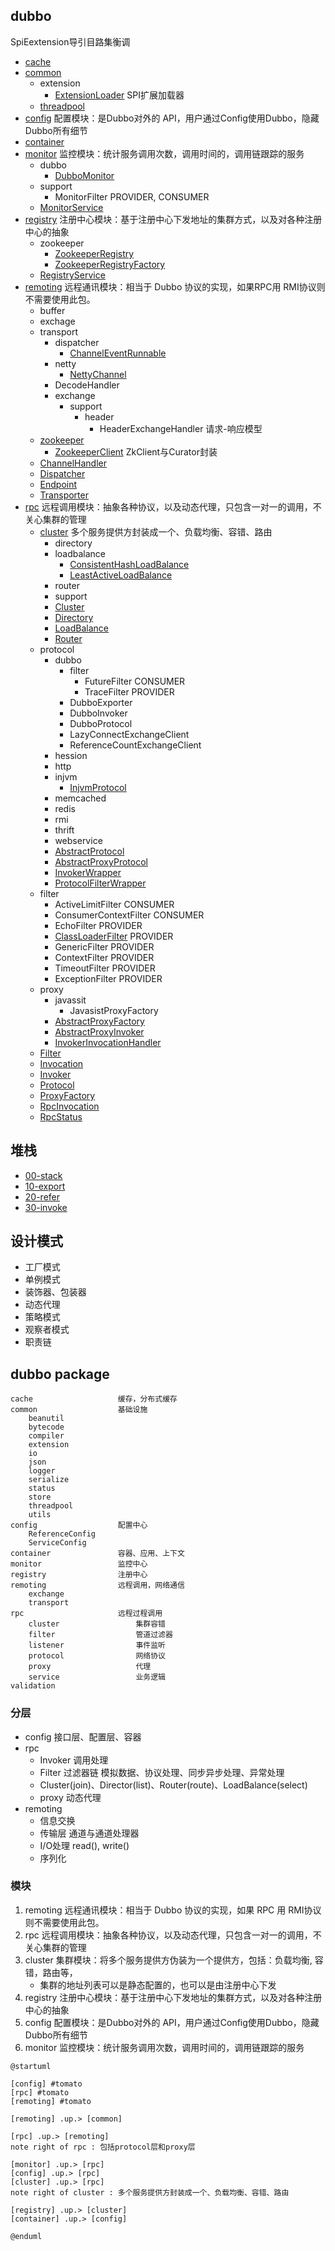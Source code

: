 ## dubbo
SpiEextension导引目路集衡调

* [cache](/docs/30-distributed/src/dubbo/cache/README.md)
* [common](/30-distributed/src/dubbo/common/README.md)
  * extension
    * [ExtensionLoader](/docs/30-distributed/src/dubbo/common/extension/ExtensionLoader.md) SPI扩展加载器
  * [threadpool](/docs/30-distributed/src/dubbo/common/threadpool/README.md)
* [config](/30-distributed/src/dubbo/config/README.md)  配置模块：是Dubbo对外的 API，用户通过Config使用Dubbo，隐藏Dubbo所有细节
* [container](/30-distributed/src/dubbo/container/README.md)
* [monitor](/30-distributed/src/dubbo/monitor/README.md) 监控模块：统计服务调用次数，调用时间的，调用链跟踪的服务
  * dubbo
    * [DubboMonitor](/docs/30-distributed/src/dubbo/monitor/dubbo/DubboMonitor.md)
  * support
    * MonitorFilter PROVIDER, CONSUMER
  * [MonitorService](/docs/30-distributed/src/dubbo/monitor/MonitorService.md)
* [registry](/30-distributed/src/dubbo/registry/README.md) 注册中心模块：基于注册中心下发地址的集群方式，以及对各种注册中心的抽象
  * zookeeper
    * [ZookeeperRegistry](/docs/30-distributed/src/dubbo/registry/zookeeper/ZookeeperRegistry.md)
    * [ZookeeperRegistryFactory](/docs/30-distributed/src/dubbo/registry/zookeeper/ZookeeperRegistryFactory.md)
  * [RegistryService](/docs/30-distributed/src/dubbo/registry/RegistryService.md)
* [remoting](/30-distributed/src/dubbo/remoting/README.md) 远程通讯模块：相当于 Dubbo 协议的实现，如果RPC用 RMI协议则不需要使用此包。
  * buffer
  * exchage
  * transport
    * dispatcher
      * [ChannelEventRunnable](/30-distributed/src/dubbo/remoting/transport/dispatcher/ChannelEventRunnable.md:1)
    * netty
      * [NettyChannel](/30-distributed/src/dubbo/remoting/transport/netty/NettyChannel.md)  
    * DecodeHandler
    * exchange
      * support
        * header
          * HeaderExchangeHandler 请求-响应模型
  * [zookeeper](/docs/30-distributed/src/dubbo/remoting/zookeeper/README.md)
    * [ZookeeperClient](/docs/30-distributed/src/dubbo/remoting/zookeeper/ZookeeperClient.md) ZkClient与Curator封装
  * [ChannelHandler](/docs/30-distributed/src/dubbo/remoting/ChannelHandler.md)
  * [Dispatcher](/docs/30-distributed/src/dubbo/remoting/Dispatcher.md)
  * [Endpoint](/docs/30-distributed/src/dubbo/remoting/Endpoint.md)
  * [Transporter](/docs/30-distributed/src/dubbo/remoting/Transporter.md)
* [rpc](/30-distributed/src/dubbo/rpc/README.md) 远程调用模块：抽象各种协议，以及动态代理，只包含一对一的调用，不关心集群的管理
  * [cluster](/docs/30-distributed/src/dubbo/rpc/cluster/) 多个服务提供方封装成一个、负载均衡、容错、路由
    * directory
    * loadbalance
      * [ConsistentHashLoadBalance](/docs/30-distributed/src/dubbo/rpc/cluster/loadbalance/ConsistentHashLoadBalance.md)
      * [LeastActiveLoadBalance](/docs/30-distributed/src/dubbo/rpc/cluster/loadbalance/LeastActiveLoadBalance.md)
    * router
    * support
    * [Cluster](/docs/30-distributed/src/dubbo/rpc/cluster/Cluster.md)
    * [Directory](/docs/30-distributed/src/dubbo/rpc/cluster/Directory.md)
    * [LoadBalance](/docs/30-distributed/src/dubbo/rpc/cluster/LoadBalance.md)
    * [Router](/docs/30-distributed/src/dubbo/rpc/cluster/Router.md)
  * protocol
    * dubbo
      * filter
        * FutureFilter CONSUMER
        * TraceFilter PROVIDER
      * DubboExporter
      * DubboInvoker
      * DubboProtocol
      * LazyConnectExchangeClient
      * ReferenceCountExchangeClient
    * hession
    * http
    * injvm
      * [InjvmProtocol](/docs/30-distributed/src/dubbo/rpc/protocol/injvm/InjvmProtocol.md)
    * memcached
    * redis
    * rmi
    * thrift
    * webservice
    * [AbstractProtocol](/docs/30-distributed/src/dubbo/rpc/protocol/AbstractProtocol.md)
    * [AbstractProxyProtocol](/docs/30-distributed/src/dubbo/rpc/protocol/AbstractProxyProtocol.md)
    * [InvokerWrapper](/docs/30-distributed/src/dubbo/rpc/protocol/InvokerWrapper.md)
    * [ProtocolFilterWrapper](/docs/30-distributed/src/dubbo/rpc/protocol/ProtocolFilterWrapper.md)
  * filter
    * ActiveLimitFilter CONSUMER
    * ConsumerContextFilter CONSUMER
    * EchoFilter PROVIDER
    * [ClassLoaderFilter](/docs/30-distributed/src/dubbo/rpc/filter/ClassLoaderFilter.md) PROVIDER
    * GenericFilter PROVIDER
    * ContextFilter PROVIDER
    * TimeoutFilter PROVIDER
    * ExceptionFilter PROVIDER
  * proxy
    * javassit
      * JavasistProxyFactory
    * [AbstractProxyFactory](/docs/30-distributed/src/dubbo/rpc/proxy/AbstractProxyFactory.md)
    * [AbstractProxyInvoker](/docs/30-distributed/src/dubbo/rpc/proxy/AbstractProxyInvoker.md)
    * [InvokerInvocationHandler](/docs/30-distributed/src/dubbo/rpc/proxy/InvokerInvocationHandler.md)
  * [Filter](/docs/30-distributed/src/dubbo/rpc/Filter.md)
  * [Invocation](/docs/30-distributed/src/dubbo/rpc/Invocation.md)
  * [Invoker](/docs/30-distributed/src/dubbo/rpc/Invoker.md)
  * [Protocol](/docs/30-distributed/src/dubbo/rpc/Protocol.md)
  * [ProxyFactory](/docs/30-distributed/src/dubbo/rpc/ProxyFactory.md)
  * [RpcInvocation](/docs/30-distributed/src/dubbo/rpc/RpcInvocation.md)
  * [RpcStatus](/docs/30-distributed/src/dubbo/rpc/RpcStatus.md)


## 堆栈
* [00-stack](/30-distributed/src/dubbo/00-stack.md)
* [10-export](/30-distributed/src/dubbo/10-export.md)
* [20-refer](/30-distributed/src/dubbo/20-refer.md)
* [30-invoke](/30-distributed/src/dubbo/30-invoke.md)

## 设计模式
* 工厂模式
* 单例模式
* 装饰器、包装器
* 动态代理
* 策略模式
* 观察者模式
* 职责链

## dubbo package
```
cache                   缓存，分布式缓存
common                  基础设施
    beanutil
    bytecode
    compiler
    extension
    io
    json
    logger
    serialize
    status
    store
    threadpool
    utils
config                  配置中心
    ReferenceConfig
    ServiceConfig
container               容器、应用、上下文
monitor                 监控中心
registry                注册中心
remoting                远程调用，网络通信
    exchange
    transport
rpc                     远程过程调用
    cluster                 集群容错
    filter                  管道过滤器
    listener                事件监听
    protocol                网络协议
    proxy                   代理
    service                 业务逻辑
validation
 ```
 ### 分层
 
 * config 接口层、配置层、容器
 * rpc
    - Invoker 调用处理
    - Filter 过滤器链 模拟数据、协议处理、同步异步处理、异常处理
    - Cluster(join)、Director(list)、Router(route)、LoadBalance(select)
    - proxy 动态代理
 * remoting 
    - 信息交换
    - 传输层 通道与通道处理器
    - I/O处理 read(), write()
    - 序列化

### 模块
1. remoting 远程通讯模块：相当于 Dubbo 协议的实现，如果 RPC 用 RMI协议则不需要使用此包。
2. rpc 远程调用模块：抽象各种协议，以及动态代理，只包含一对一的调用，不关心集群的管理
3. cluster 集群模块：将多个服务提供方伪装为一个提供方，包括：负载均衡, 容错，路由等，
   * 集群的地址列表可以是静态配置的，也可以是由注册中心下发
4. registry 注册中心模块：基于注册中心下发地址的集群方式，以及对各种注册中心的抽象
5. config 配置模块：是Dubbo对外的 API，用户通过Config使用Dubbo，隐藏Dubbo所有细节
6. monitor 监控模块：统计服务调用次数，调用时间的，调用链跟踪的服务

```plantuml
@startuml

[config] #tomato
[rpc] #tomato
[remoting] #tomato

[remoting] .up.> [common]

[rpc] .up.> [remoting]
note right of rpc : 包括protocol层和proxy层

[monitor] .up.> [rpc]
[config] .up.> [rpc]
[cluster] .up.> [rpc]
note right of cluster : 多个服务提供方封装成一个、负载均衡、容错、路由

[registry] .up.> [cluster]
[container] .up.> [config]

@enduml
```
 